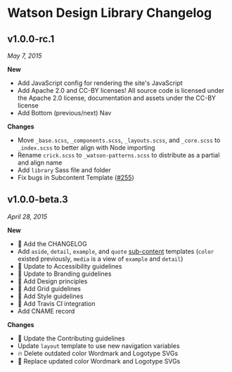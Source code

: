 # Watson Design Library Changelog

## v1.0.0-rc.1
*May 7, 2015*

**New**

* Add JavaScript config for rendering the site's JavaScript
* Add Apache 2.0 and CC-BY licenses! All source code is licensed under the Apache 2.0 license, documentation and assets under the CC-BY license
* Add Bottom (previous/next) Nav

**Changes**

* Move `_base.scss`, `_components.scss`, `_layouts.scss`, and `_core.scss` to `_index.scss` to better align with Node importing
* Rename `crick.scss` to `_watson-patterns.scss` to distribute as a partial and align name
* Add `library` Sass file and folder
* Fix bugs in Subcontent Template ([#255](https://github.com/IBM-Watson/design-library/issues/255))

## v1.0.0-beta.3
*April 28, 2015*

**New**

* :memo: Add the CHANGELOG
* Add `aside`, `detail`, `example`, and `quote` [sub-content](https://github.com/IBM-Watson/design-library/wiki/Content-Models#secondary-content-types) templates (`color` existed previously, `media` is a view of `example` and `detail`)
* :memo: Update to Accessibility guidelines
* :memo: Update to Branding guidelines
* :memo: Add Design principles
* :memo: Add Grid guidelines
* :memo: Add Style guidelines
* :green_heart: Add Travis CI integration
* Add CNAME record

**Changes**

* :memo: Update the Contributing guidelines
* Update `layout` template to use new navigation variables
* :fire: Delete outdated color Wordmark and Logotype SVGs
* :art: Replace updated color Wordmark and Logotype SVGs
